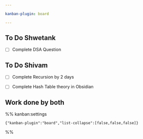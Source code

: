 ```yaml
---

kanban-plugin: board

---
```


## To Do Shwetank

- [ ] Complete DSA Question


## To Do Shivam

- [ ] Complete Recursion by 2 days
- [ ] Complete Hash Table theory in Obsidian


## Work done by both





%% kanban:settings
```
{"kanban-plugin":"board","list-collapse":[false,false,false]}
```
%%